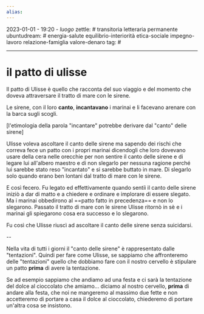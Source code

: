 ```yaml
---
alias: 
---
```

2023-01-01 - 19:20 - *luogo*
zettle: #  transitoria letteraria permanente
ubuntudream: # energia-salute equilibrio-interiorità etica-sociale impegno-lavoro relazione-famiglia valore-denaro 
tag: #

---
# il patto di ulisse

Il patto di Ulisse è quello che racconta del suo viaggio e del momento che doveva attraversare il tratto di mare con le sirene.

Le sirene, con il loro **canto**, **incantavano** i marinai e li facevano arenare con la barca sugli scogli.

[l'etimologia della parola "incantare" potrebbe derivare dal "canto" delle sirene]

Ulisse voleva ascoltare il canto delle sirene ma sapendo dei rischi che correva fece un patto con i propri marinai dicendogli che loro dovevano usare della cera nelle orecchie per non sentire il canto delle sirene e di legare lui all'albero maestro e di non slegarlo per nessuna ragione perché lui sarebbe stato reso "incantato" e si sarebbe buttato in mare. Di slegarlo solo quando erano ben lontani dal tratto di mare con le sirene.

E così fecero. Fu legato ed effettivamente quando sentiì il canto delle sirene iniziò a dar di matto e a chiedere e ordinare e implorare di essere slegato. Ma i marinai obbedirono al ==patto fatto in precedenza== e non lo slegarono. Passato il tratto di mare con le sirene Ulisse ritornò in sè e i marinai gli spiegarono cosa era successo e lo slegarono.

Fu così che Ulisse riuscì ad ascoltare il canto delle sirene senza suicidarsi.

--

Nella vita di tutti i giorni il "canto delle sirene" è rappresentato dalle "tentazioni".
Quindi per fare come Ulisse, se sappiamo che affronteremo delle "tentazioni" quello che dobbiamo fare con il nostro cervello è stipulare un patto **prima** di avere la tentazione.

Se ad esempio sappiamo che andiamo ad una festa e ci sarà la tentazione del dolce al cioccolato che amiamo... diciamo al nostro cervello, **prima** di andare alla festa, che noi ne mangeremo al massimo due fette e non accetteremo di portare a casa il dolce al cioccolato, chiederemo di portare un'altra cosa se insistono.
